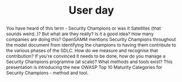 ---
url: /user-day/owasp-categories-for-security-champions/
type: user-day
title: User day
name: OWASP Top 10 Maturity Categories for Security Champions
speaker: Lucian Corlan
image: 
affiliation: Sage
role: Director Application Security
twitter: "@securitystack"
abstract: |
    You have heard of this term - Security Champions or was it Satellites (that sounds weird..)? But what are they really? Is it a good idea? How many companies are doing this? OpenSAMM mentions Security Champions throughout the model document from identifying the champions to having them contribute to the various phases of the SDLC. How do we measure and recognise that contribution? If you're convinced it needs to be done, how do you manage a Security Champions programme (at scale)? What methods and tools exist? This presentation is introducing the new OWASP Top 10 Maturity Categories for Security Champions - method and tool.
bio: |
    Lucian is Director of Application Security at Sage. Lucian holds a number of security certifications – MSc ITSec, MA Security Studies, CISSP, CSSLP (a), CISM, CISA, CEH, OSCP, SABSA Foundation and has previously worked in InfoSec/AppSec roles for a total of 15 years. Lucian has also led one of the Romanian OWASP Chapters and is a member of OWASP.
---